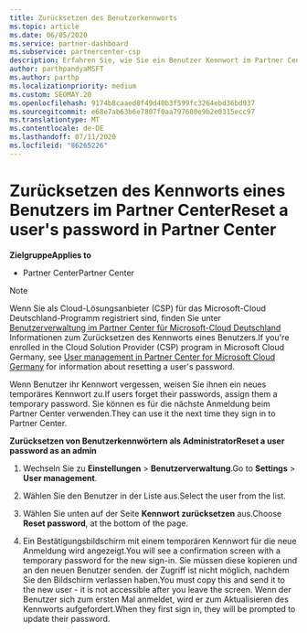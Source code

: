 ```yaml
---
title: Zurücksetzen des Benutzerkennworts
ms.topic: article
ms.date: 06/05/2020
ms.service: partner-dashboard
ms.subservice: partnercenter-csp
description: Erfahren Sie, wie Sie ein Benutzer Kennwort im Partner Center zurücksetzen. Benutzer erhalten ein temporäres Kennwort, wenn Sie sich das nächste Mal beim Partner Center anmelden.
author: parthpandyaMSFT
ms.author: parthp
ms.localizationpriority: medium
ms.custom: SEOMAY.20
ms.openlocfilehash: 9174b8caaed8f49d40b3f599fc3264ebd36bd937
ms.sourcegitcommit: e68e7ab63b6e7807f0aa797680e9b2e0315ecc97
ms.translationtype: MT
ms.contentlocale: de-DE
ms.lasthandoff: 07/11/2020
ms.locfileid: "86265226"
---
```

# <a name="reset-a-users-password-in-partner-center"></a><span data-ttu-id="c2492-104">Zurücksetzen des Kennworts eines Benutzers im Partner Center</span><span class="sxs-lookup"><span data-stu-id="c2492-104">Reset a user's password in Partner Center</span></span>

<span data-ttu-id="c2492-105">**Zielgruppe**</span><span class="sxs-lookup"><span data-stu-id="c2492-105">**Applies to**</span></span>

- <span data-ttu-id="c2492-106">Partner Center</span><span class="sxs-lookup"><span data-stu-id="c2492-106">Partner Center</span></span>

> [!NOTE]  
> <span data-ttu-id="c2492-107">Wenn Sie als Cloud-Lösungsanbieter (CSP) für das Microsoft-Cloud Deutschland-Programm registriert sind, finden Sie unter [Benutzerverwaltung im Partner Center für Microsoft-Cloud Deutschland](user-management-in-partner-center-for-microsoft-cloud-germany.md) Informationen zum Zurücksetzen des Kennworts eines Benutzers.</span><span class="sxs-lookup"><span data-stu-id="c2492-107">If you're enrolled in the Cloud Solution Provider (CSP) program in Microsoft Cloud Germany, see [User management in Partner Center for Microsoft Cloud Germany](user-management-in-partner-center-for-microsoft-cloud-germany.md) for information about resetting a user's password.</span></span>

<span data-ttu-id="c2492-108">Wenn Benutzer ihr Kennwort vergessen, weisen Sie ihnen ein neues temporäres Kennwort zu.</span><span class="sxs-lookup"><span data-stu-id="c2492-108">If users forget their passwords, assign them a temporary password.</span></span> <span data-ttu-id="c2492-109">Sie können es für die nächste Anmeldung beim Partner Center verwenden.</span><span class="sxs-lookup"><span data-stu-id="c2492-109">They can use it the next time they sign in to Partner Center.</span></span>

<span data-ttu-id="c2492-110">**Zurücksetzen von Benutzerkennwörtern als Administrator**</span><span class="sxs-lookup"><span data-stu-id="c2492-110">**Reset a user password as an admin**</span></span>

1. <span data-ttu-id="c2492-111">Wechseln Sie zu **Einstellungen** &gt; **Benutzerverwaltung**.</span><span class="sxs-lookup"><span data-stu-id="c2492-111">Go to **Settings** &gt; **User management**.</span></span>

2. <span data-ttu-id="c2492-112">Wählen Sie den Benutzer in der Liste aus.</span><span class="sxs-lookup"><span data-stu-id="c2492-112">Select the user from the list.</span></span>

3. <span data-ttu-id="c2492-113">Wählen Sie unten auf der Seite **Kennwort zurücksetzen** aus.</span><span class="sxs-lookup"><span data-stu-id="c2492-113">Choose **Reset password**, at the bottom of the page.</span></span>

4. <span data-ttu-id="c2492-114">Ein Bestätigungsbildschirm mit einem temporären Kennwort für die neue Anmeldung wird angezeigt.</span><span class="sxs-lookup"><span data-stu-id="c2492-114">You will see a confirmation screen with a temporary password for the new sign-in.</span></span> <span data-ttu-id="c2492-115">Sie müssen diese kopieren und an den neuen Benutzer senden. der Zugriff ist nicht möglich, nachdem Sie den Bildschirm verlassen haben.</span><span class="sxs-lookup"><span data-stu-id="c2492-115">You must copy this and send it to the new user - it is not accessible after you leave the screen.</span></span> <span data-ttu-id="c2492-116">Wenn der Benutzer sich zum ersten Mal anmeldet, wird er zum Aktualisieren des Kennworts aufgefordert.</span><span class="sxs-lookup"><span data-stu-id="c2492-116">When they first sign in, they will be prompted to update their password.</span></span>

